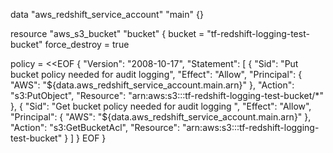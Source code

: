 data "aws_redshift_service_account" "main" {}

resource "aws_s3_bucket" "bucket" {
  bucket        = "tf-redshift-logging-test-bucket"
  force_destroy = true

  policy = <<EOF
{
    "Version": "2008-10-17",
    "Statement": [
        {
                    "Sid": "Put bucket policy needed for audit logging",
                    "Effect": "Allow",
                    "Principal": {
                        "AWS": "${data.aws_redshift_service_account.main.arn}"
                    },
                    "Action": "s3:PutObject",
                    "Resource": "arn:aws:s3:::tf-redshift-logging-test-bucket/*"
                },
                {
                    "Sid": "Get bucket policy needed for audit logging ",
                    "Effect": "Allow",
                    "Principal": {
                        "AWS": "${data.aws_redshift_service_account.main.arn}"
                    },
                    "Action": "s3:GetBucketAcl",
                    "Resource": "arn:aws:s3:::tf-redshift-logging-test-bucket"
                }
    ]
}
EOF
}
